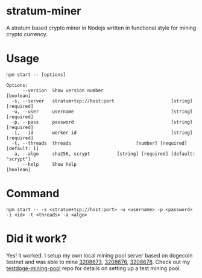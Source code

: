 # stratum-miner  
A stratum based crypto miner in Nodejs written in functional style for mining crypto currency.

# Usage
```
npm start -- [options]

Options:
      --version  Show version number                                   [boolean]
  -s, --server   stratum+tcp://host:port                     [string] [required]
  -u, --user     username                                    [string] [required]
  -p, --pass     password                                    [string] [required]
  -i, --id       worker id                                   [string] [required]
  -t, --threads  threads                        [number] [required] [default: 1]
  -a, --algo     sha256, scrypt          [string] [required] [default: "scrypt"]
      --help     Show help                                             [boolean]
```
# Command  
`npm start -- -s <stratum+tcp://host:port> -u <username> -p <password> -i <id> -t <threads> -a <algo>`  

# Did it work?
Yes! it worked. I setup my own local mining pool server based on dogecoin testnet and was able to mine [3208673](https://sochain.com/block/DOGETEST/3208673), [3208676](https://sochain.com/block/DOGETEST/3208676), [3208678](https://sochain.com/block/DOGETEST/3208678). Check out my [testdoge-mining-pool](https://github.com/Vikasg7/testdoge-mining-pool) repo for details on setting up a test mining pool.